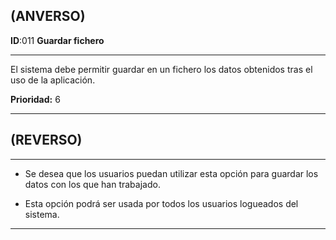 ## (ANVERSO)
**ID**:011 **Guardar fichero**

----

El sistema debe permitir guardar en un fichero los datos obtenidos tras el uso de la aplicación.

**Prioridad:** 6

----

## (REVERSO)

----

* Se desea que los usuarios puedan utilizar esta opción para guardar los datos con los que han trabajado.

* Esta opción podrá ser usada por todos los usuarios logueados del sistema.

----